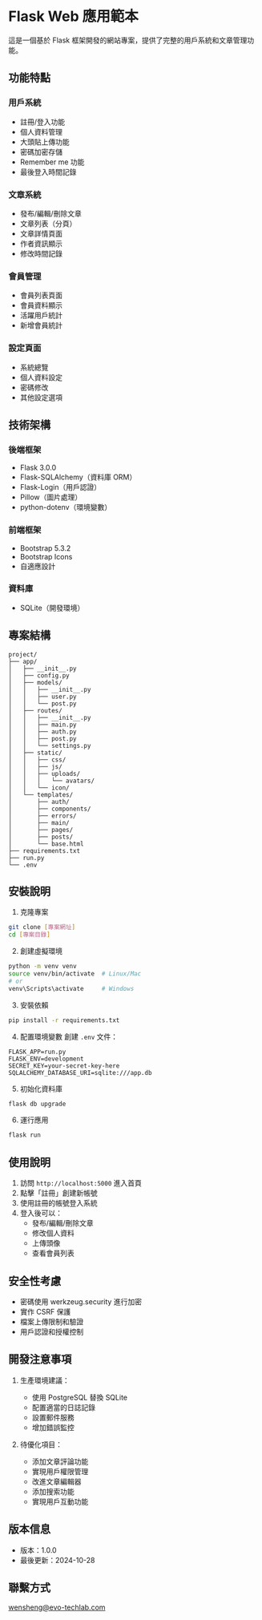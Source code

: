 # Flask Web 應用範本

這是一個基於 Flask 框架開發的網站專案，提供了完整的用戶系統和文章管理功能。

## 功能特點

### 用戶系統
- 註冊/登入功能
- 個人資料管理
- 大頭貼上傳功能
- 密碼加密存儲
- Remember me 功能
- 最後登入時間記錄

### 文章系統
- 發布/編輯/刪除文章
- 文章列表（分頁）
- 文章詳情頁面
- 作者資訊顯示
- 修改時間記錄

### 會員管理
- 會員列表頁面
- 會員資料顯示
- 活躍用戶統計
- 新增會員統計

### 設定頁面
- 系統總覽
- 個人資料設定
- 密碼修改
- 其他設定選項

## 技術架構

### 後端框架
- Flask 3.0.0
- Flask-SQLAlchemy（資料庫 ORM）
- Flask-Login（用戶認證）
- Pillow（圖片處理）
- python-dotenv（環境變數）

### 前端框架
- Bootstrap 5.3.2
- Bootstrap Icons
- 自適應設計

### 資料庫
- SQLite（開發環境）

## 專案結構
```
project/
├── app/
│   ├── __init__.py
│   ├── config.py
│   ├── models/
│   │   ├── __init__.py
│   │   ├── user.py
│   │   └── post.py
│   ├── routes/
│   │   ├── __init__.py
│   │   ├── main.py
│   │   ├── auth.py
│   │   ├── post.py
│   │   └── settings.py
│   ├── static/
│   │   ├── css/
│   │   ├── js/
│   │   ├── uploads/
│   │   │   └── avatars/
│   │   └── icon/
│   └── templates/
│       ├── auth/
│       ├── components/
│       ├── errors/
│       ├── main/
│       ├── pages/
│       ├── posts/
│       └── base.html
├── requirements.txt
├── run.py
└── .env
```

## 安裝說明

1. 克隆專案
```bash
git clone [專案網址]
cd [專案目錄]
```

2. 創建虛擬環境
```bash
python -m venv venv
source venv/bin/activate  # Linux/Mac
# or
venv\Scripts\activate     # Windows
```

3. 安裝依賴
```bash
pip install -r requirements.txt
```

4. 配置環境變數
創建 `.env` 文件：
```
FLASK_APP=run.py
FLASK_ENV=development
SECRET_KEY=your-secret-key-here
SQLALCHEMY_DATABASE_URI=sqlite:///app.db
```

5. 初始化資料庫
```bash
flask db upgrade
```

6. 運行應用
```bash
flask run
```

## 使用說明

1. 訪問 `http://localhost:5000` 進入首頁
2. 點擊「註冊」創建新帳號
3. 使用註冊的帳號登入系統
4. 登入後可以：
   - 發布/編輯/刪除文章
   - 修改個人資料
   - 上傳頭像
   - 查看會員列表

## 安全性考慮

- 密碼使用 werkzeug.security 進行加密
- 實作 CSRF 保護
- 檔案上傳限制和驗證
- 用戶認證和授權控制

## 開發注意事項

1. 生產環境建議：
   - 使用 PostgreSQL 替換 SQLite
   - 配置適當的日誌記錄
   - 設置郵件服務
   - 增加錯誤監控

2. 待優化項目：
   - 添加文章評論功能
   - 實現用戶權限管理
   - 改進文章編輯器
   - 添加搜索功能
   - 實現用戶互動功能

## 版本信息

- 版本：1.0.0
- 最後更新：2024-10-28

## 聯繫方式

wensheng@evo-techlab.com
